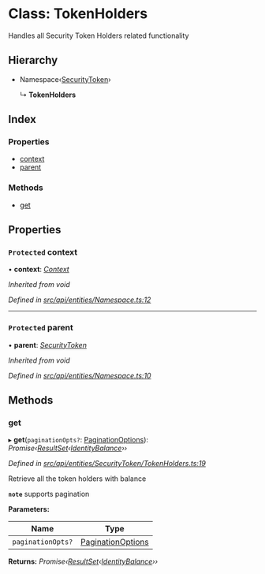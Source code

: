 # Class: TokenHolders

Handles all Security Token Holders related functionality

## Hierarchy

* Namespace‹[SecurityToken](securitytoken.md)›

  ↳ **TokenHolders**

## Index

### Properties

* [context](tokenholders.md#protected-context)
* [parent](tokenholders.md#protected-parent)

### Methods

* [get](tokenholders.md#get)

## Properties

### `Protected` context

• **context**: *[Context](context.md)*

*Inherited from void*

*Defined in [src/api/entities/Namespace.ts:12](https://github.com/PolymathNetwork/polymesh-sdk/blob/5b409784/src/api/entities/Namespace.ts#L12)*

___

### `Protected` parent

• **parent**: *[SecurityToken](securitytoken.md)*

*Inherited from void*

*Defined in [src/api/entities/Namespace.ts:10](https://github.com/PolymathNetwork/polymesh-sdk/blob/5b409784/src/api/entities/Namespace.ts#L10)*

## Methods

###  get

▸ **get**(`paginationOpts?`: [PaginationOptions](../interfaces/paginationoptions.md)): *Promise‹[ResultSet](../interfaces/resultset.md)‹[IdentityBalance](../interfaces/identitybalance.md)››*

*Defined in [src/api/entities/SecurityToken/TokenHolders.ts:19](https://github.com/PolymathNetwork/polymesh-sdk/blob/5b409784/src/api/entities/SecurityToken/TokenHolders.ts#L19)*

Retrieve all the token holders with balance

**`note`** supports pagination

**Parameters:**

Name | Type |
------ | ------ |
`paginationOpts?` | [PaginationOptions](../interfaces/paginationoptions.md) |

**Returns:** *Promise‹[ResultSet](../interfaces/resultset.md)‹[IdentityBalance](../interfaces/identitybalance.md)››*
